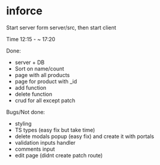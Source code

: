 # inforce
Start server form server/src, then start client 

Time 12:15 - ~ 17:20

Done: 
* server + DB
* Sort on name/count
* page with all products 
* page for product with _id 
* add function
* delete function
* crud for all except patch



Bugs/Not done: 
* styling 
* TS types (easy fix but take time)
* delete modals popup (easy fix) and create it with portals
* validation inputs handler 
* comments input
* edit page (didnt create patch route)



